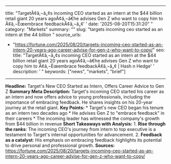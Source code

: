 ﻿---

title: "TargetÃ¢â‚¬â„¢s incoming CEO started as an intern at the $44 billion retail giant 20 years agoÃ¢â‚¬â€he advises Gen Z who want to copy him to Ã¢â‚¬Ëœembrace feedbackÃ¢â‚¬â„¢'
'
date: '2025-08-20T15:31:20"
"
category: "Markets"
summary: ""
slug: "targets incoming ceo started as an intern at the 44 billion "
source_urls:
  - "https://fortune.com/2025/08/20/targets-incoming-ceo-started-as-an-intern-20-years-ago-career-advise-for-gen-z-who-want-to-copy/"
seo:
  title: "TargetÃ¢â‚¬â„¢s incoming CEO started as an intern at the $44 billion retail giant 20 years agoÃ¢â‚¬â€he advises Gen Z who want to copy him to Ã¢â‚¬Ëœembrace feedbackÃ¢â‚¬â„¢ | Hash n Hedge'
'
  description: '
"
  keywords: ["news", "markets", "brief"]

---
**Headline:** Target's New CEO Started as Intern, Offers Career Advice to Gen Z  **Summary Meta Description:** Target's incoming CEO started his career as an intern and now offers advice to young professionals, including the importance of embracing feedback. He shares insights on his 20-year journey at the retail giant.  **Key Points:**  * Target's new CEO began his tenure as an intern two decades ago * He advises Gen Z to "embrace feedback" in their careers * The incoming leader has witnessed the company's growth from $44 billion in revenue  **Short Takeaways with Analysis:**  1. **Rise through the ranks**: The incoming CEO's journey from intern to top executive is a testament to Target's internal opportunities for advancement. 2. **Feedback as a catalyst**: His emphasis on embracing feedback highlights its potential to drive personal and professional growth.  **Sources:** https://fortune.com/2025/08/20/targets-incoming-ceo-started-as-an-intern-20-years-ago-career-advise-for-gen-z-who-want-to-copy/ 
